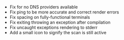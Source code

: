 * Fix for no DNS providers available
* Fix ping to be more accurate and correct render errors
* Fix spacing on fully-functional terminals
* Fix exiting throwing an exception after compilation
* Fix uncaught exceptions rendering to stderr
* Add a small icon to signify the scan is still active